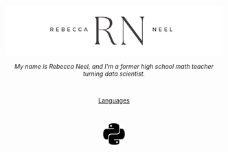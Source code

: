 <!--
**ran0027/ran0027** is a ✨ _special_ ✨ repository because its `README.md` (this file) appears on your GitHub profile.

Here are some ideas to get you started:

- 🔭 I’m currently working on ...
- 🌱 I’m currently learning ...
- 👯 I’m looking to collaborate on ...
- 🤔 I’m looking for help with ...
- 💬 Ask me about ...
- 📫 How to reach me: ...
- 😄 Pronouns: ...
- ⚡ Fun fact: ...
-->

!["Rebecca Neel header"](https://github.com/ran0027/ran0027/blob/main/White%20Minimalist%20Simple%20Aesthetic%20Name%20Twitter%20Header.png)

<p align="center">
  <i>My name is Rebecca Neel, and I'm a former high school math teacher turning data scientist.</i>
</p>

&nbsp;

<p align="center"><u>Languages</u></p>

&nbsp;

<div align="center"><img src="https://github.com/ran0027/ran0027/blob/main/python.svg" width="10%" height="10%"></img></div>

